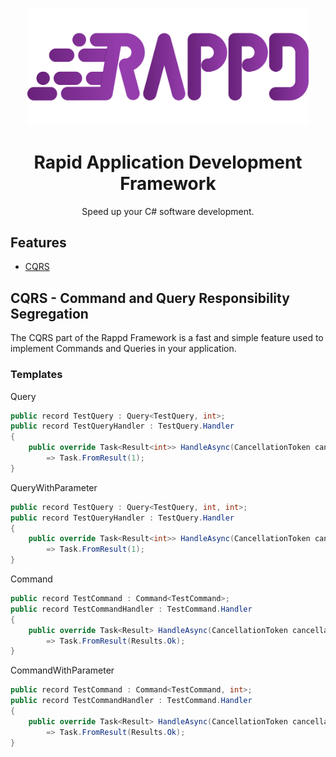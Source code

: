 <p align="center">
   <img width="450" src="../assets/LogoWithText.svg" alt="Rappd logo">
</p>
<h1 align="center">Rapid Application Development Framework</h1>
<p align="center">Speed up your C# software development.</p>

## Features

-   [CQRS](#cqrs---command-and-query-responsibility-segregation)

## CQRS - Command and Query Responsibility Segregation

The CQRS part of the Rappd Framework is a fast and simple feature used to implement Commands and Queries in your application.

### Templates

Query
```csharp
public record TestQuery : Query<TestQuery, int>;
public record TestQueryHandler : TestQuery.Handler
{
    public override Task<Result<int>> HandleAsync(CancellationToken cancellationToken)
        => Task.FromResult(1);
}
```

QueryWithParameter
```csharp
public record TestQuery : Query<TestQuery, int, int>;
public record TestQueryHandler : TestQuery.Handler
{
    public override Task<Result<int>> HandleAsync(CancellationToken cancellationToken)
        => Task.FromResult(1);
}
```

Command
```csharp
public record TestCommand : Command<TestCommand>;
public record TestCommandHandler : TestCommand.Handler
{
    public override Task<Result> HandleAsync(CancellationToken cancellationToken)
        => Task.FromResult(Results.Ok);
}
```

CommandWithParameter
```csharp
public record TestCommand : Command<TestCommand, int>;
public record TestCommandHandler : TestCommand.Handler
{
    public override Task<Result> HandleAsync(CancellationToken cancellationToken)
        => Task.FromResult(Results.Ok);
}
```